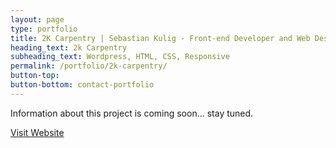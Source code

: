 ```yaml
---
layout: page
type: portfolio
title: 2K Carpentry | Sebastian Kulig - Front-end Developer and Web Designer
heading_text: 2k Carpentry
subheading_text: Wordpress, HTML, CSS, Responsive
permalink: /portfolio/2k-carpentry/
button-top:
button-bottom: contact-portfolio
---
```


Information about this project is coming soon... stay tuned.

<div class="button-visit-website">
  <a href="http://2kcarpentry.com/" target="_blank" title="External link - visit www.2kcarpentry">Visit Website <i class="fa fa-external-link"></i></a>
</div>
